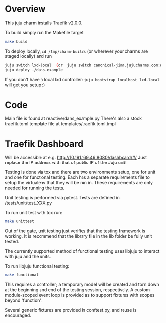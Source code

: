 # Overview
This juju charm installs Traefik v2.0.0.

To build simply run the Makefile target
```bash
make build
```

To deploy locally, `cd /tmp/charm-builds` (or wherever your charms are staged locally) and run
```bash
juju switch lxd-local  (or  juju switch canonical-jimm.jujucharms.com:weechat
juju deploy ./dans-example
```

If you don't have a local lxd controller: `juju bootstrap localhost lxd-local` will get you setup :)

# Code
Main file is found at reactive/dans_example.py
There's also a stock traefik.toml template file at templates/traefik.toml.tmpl

# Traefik Dashboard
Will be accessible at e.g. http://10.191.169.46:8080/dashboard/#/
Just replace the IP address with that of public IP of the Juju unit!

Testing is done via tox and there are two environments setup, one for unit and
one for functional testing. Each has a separate requirements file to setup the
virtualenv that they will be run in. These requirements are only needed for
running the tests.

Unit testing is performed via pytest. Tests are defined in
/tests/unit/test_XXX.py

To run unit test with tox run:
```bash
make unittest
```

Out of the gate, unit testing just verifies that the testing framework is
working. It is recommend that the library file in the lib folder be fully unit
tested.


The currently supported method of functional testing uses libjuju to interact
with juju and the units.

To run libjuju functional testing:
```bash
make functional
```
This requires a controller; a temporary model will be created and torn down at
the beginning and end of the testing session, respectively. A custom
module-scoped event loop is provided as to support fixtures with scopes beyond
'function'.

Several generic fixtures are provided in conftest.py, and reuse is encouraged.
